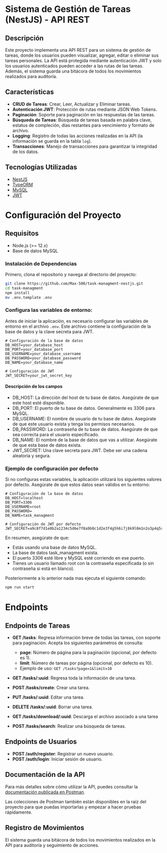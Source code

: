 # Sistema de Gestión de Tareas (NestJS) - API REST

## Descripción

Este proyecto implementa una API REST para un sistema de gestión de tareas, donde los usuarios pueden visualizar, agregar, editar o eliminar sus tareas personales. La API está protegida mediante autenticación JWT y solo los usuarios autenticados pueden acceder a las rutas de las tareas. Además, el sistema guarda una bitácora de todos los movimientos realizados para auditoría.

## Características

- **CRUD de Tareas**: Crear, Leer, Actualizar y Eliminar tareas.
- **Autenticación JWT**: Protección de rutas mediante JSON Web Tokens.
- **Paginación**: Soporte para paginación en las respuestas de las tareas.
- **Búsqueda de Tareas**: Búsqueda de tareas basada en palabra clave, estatus de compleción, días restantes para vencimiento y formato de archivo.
- **Logging**: Registro de todas las acciones realizadas en la API (la información se guarda en la tabla `log`).
- **Transacciones**: Manejo de transacciones para garantizar la integridad de los datos.

## Tecnologías Utilizadas

- [NestJS](https://nestjs.com/)
- [TypeORM](https://typeorm.io/)
- [MySQL](https://www.mysql.com/)
- [JWT](https://jwt.io/)

# Configuración del Proyecto

## Requisitos

- Node.js (>= 12.x)
- Base de datos MySQL


### Instalación de Dependencias

Primero, clona el repositorio y navega al directorio del proyecto:

```bash
git clone https://github.com/Max-500/task-managment-nestjs.git
cd task-managment
npm install
mv .env.template .env
```

### Configura las variables de entorno:
Antes de iniciar la aplicación, es necesario configurar las variables de entorno en el archivo `.env`. Este archivo contiene la configuración de la base de datos y la clave secreta para JWT.

```env
# Configuración de la base de datos
DB_HOST=your_database_host
DB_PORT=your_database_port
DB_USERNAME=your_database_username
DB_PASSWORD=your_database_password
DB_NAME=your_database_name

# Configuración de JWT
JWT_SECRET=your_jwt_secret_key
```

#### Descripción de los campos

- DB_HOST: La dirección del host de tu base de datos. Asegúrate de que este host esté disponible.
- DB_PORT: El puerto de tu base de datos. Generalmente es 3306 para MySQL.
- DB_USERNAME: El nombre de usuario de tu base de datos. Asegúrate de que este usuario exista y tenga los permisos necesarios.
- DB_PASSWORD: La contraseña de tu base de datos. Asegúrate de que sea correcta para el usuario especificado.
- DB_NAME: El nombre de la base de datos que vas a utilizar. Asegúrate de que esta base de datos exista.
- JWT_SECRET: Una clave secreta para JWT. Debe ser una cadena aleatoria y segura.

### Ejemplo de configuración por defecto

Si no configuras estas variables, la aplicación utilizará los siguientes valores por defecto. Asegúrate de que estos datos sean válidos en tu entorno:


```env
# Configuración de la base de datos
DB_HOST=localhost
DB_PORT=3306
DB_USERNAME=root
DB_PASSWORD=
DB_NAME=task_managment

# Configuración de JWT por defecto
JWT_SECRET=a9c8f7d1e0b2a1234c5d6e7f8a9b0c1d2e3f4g5h6i7j8k9l0m1n2o3p4q5r6s7
```

En resumen, asegúrate de que:

- Estás usando una base de datos MySQL.
- La base de datos task_managment exista.
- El puerto 3306 esté libre y MySQL esté corriendo en ese puerto.
- Tienes un usuario llamado root con la contraseña especificada (o sin contraseña si está en blanco).


Posteriormente a lo anterior nada mas ejecuta el siguiente comando:
```bash
npm run start
```

# Endpoints

## Endpoints de Tareas
- **GET /tasks**: Regresa información breve de todas las tareas, con soporte para paginación. Acepta los siguientes parámetros de consulta:
  - **page**: Número de página para la paginación (opcional, por defecto es 1).
  - **limit**: Número de tareas por página (opcional, por defecto es 10).
  - Ejemplo de uso: `GET /tasks?page=1&limit=10`

- **GET /tasks/:uuid**: Regresa toda la información de una tarea.
- **POST /tasks/create**: Crear una tarea.
- **PUT /tasks/:uuid**: Editar una tarea.
- **DELETE /tasks/:uuid**: Borrar una tarea.
- **GET  /tasks/download/:uuid**: Descarga el archivo asociado a una tarea
- **POST /tasks/search**: Realizar una búsqueda de tareas.

## Endpoints de Usuarios
- **POST /auth/register**: Registrar un nuevo usuario.
- **POST /auth/login**: Iniciar sesión de usuario.


## Documentación de la API

Para más detalles sobre cómo utilizar la API, puedes consultar la [documentación publicada en Postman](https://documenter.getpostman.com/view/23274593/2sA3kSmN9W).

Las colecciones de Postman también están disponibles en la raíz del proyecto para que puedas importarlas y empezar a hacer pruebas rápidamente.

## Registro de Movimientos

El sistema guarda una bitácora de todos los movimientos realizados en la API para auditoría y seguimiento de acciones.